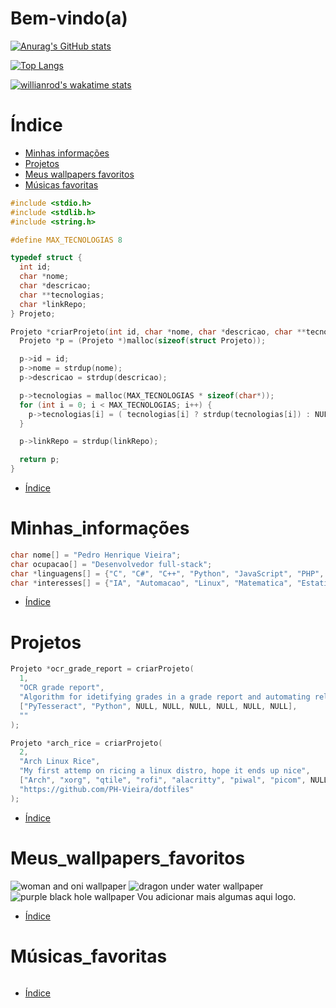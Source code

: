 # Bem-vindo(a)

[![Anurag's GitHub stats](https://github-readme-stats.vercel.app/api?username=PH-Vieira&show_icons=true&theme=ocean_dark&layout=compact)](https://github.com/anuraghazra/github-readme-stats)

[![Top Langs](https://github-readme-stats.vercel.app/api/top-langs/?username=PH-Vieira&theme=ocean_dark)](https://github.com/anuraghazra/github-readme-stats)

[![willianrod's wakatime stats](https://github-readme-stats.vercel.app/api/wakatime?username=PH_Vieira&theme=ocean_dark)](https://github.com/anuraghazra/github-readme-stats)

Índice
======
  * [Minhas informações](#Minhas_informações)
  * [Projetos](#Projetos)
  * [Meus wallpapers favoritos](#Meus_wallpapers_favoritos)
  * [Músicas favoritas](#Músicas_favoritas)

```c
#include <stdio.h>
#include <stdlib.h>
#include <string.h>

#define MAX_TECNOLOGIAS 8

typedef struct {
  int id;
  char *nome;
  char *descricao;
  char **tecnologias;
  char *linkRepo;
} Projeto;

Projeto *criarProjeto(int id, char *nome, char *descricao, char **tecnologias, char *linkRepo) {
  Projeto *p = (Projeto *)malloc(sizeof(struct Projeto));

  p->id = id;
  p->nome = strdup(nome);
  p->descricao = strdup(descricao);

  p->tecnologias = malloc(MAX_TECNOLOGIAS * sizeof(char*));
  for (int i = 0; i < MAX_TECNOLOGIAS; i++) {
    p->tecnologias[i] = ( tecnologias[i] ? strdup(tecnologias[i]) : NULL );
  }

  p->linkRepo = strdup(linkRepo);

  return p;
}

```
 * [Índice](#Índice)

Minhas_informações
==================

```c
char nome[] = "Pedro Henrique Vieira";
char ocupacao[] = "Desenvolvedor full-stack";
char *linguagens[] = {"C", "C#", "C++", "Python", "JavaScript", "PHP", "Java"};
char *interesses[] = {"IA", "Automacao", "Linux", "Matematica", "Estatistica"};
```
 * [Índice](#Índice)

Projetos
========

```c
Projeto *ocr_grade_report = criarProjeto(
  1,
  "OCR grade report",
  "Algorithm for idetifying grades in a grade report and automating related processes",
  ["PyTesseract", "Python", NULL, NULL, NULL, NULL, NULL, NULL],
  ""
);

Projeto *arch_rice = criarProjeto(
  2,
  "Arch Linux Rice",
  "My first attemp on ricing a linux distro, hope it ends up nice",
  ["Arch", "xorg", "qtile", "rofi", "alacritty", "piwal", "picom", NULL],
  "https://github.com/PH-Vieira/dotfiles"
);
```
 * [Índice](#Índice)

Meus_wallpapers_favoritos
=========================

![woman and oni wallpaper](https://github.com/PH-Vieira/wallpapers/blob/main/wallhaven-3lgk6y_1920x1080.png)
![dragon under water wallpaper](https://github.com/PH-Vieira/wallpapers/blob/main/wallhaven-gpxxq7_1920x1080.png)
![purple black hole wallpaper](https://github.com/PH-Vieira/wallpapers/blob/main/wallhaven-l8v7kq_1920x1080.png)
Vou adicionar mais algumas aqui logo.
 * [Índice](#Índice)

Músicas_favoritas
=================

![<img src="https://upload.wikimedia.org/wikipedia/en/thumb/4/4a/Joji_-_Glimpse_of_Us.png/220px-Joji_-_Glimpse_of_Us.png">](https://open.spotify.com/intl-pt/track/6xGruZOHLs39ZbVccQTuPZ?si=8622868624ed4ad1)

 * [Índice](#Índice)
